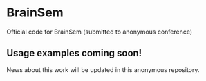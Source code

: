 # BrainSem
Official code for BrainSem (submitted to anonymous conference) 
## Usage examples coming soon!
News about this work will be updated in this anonymous repository.
